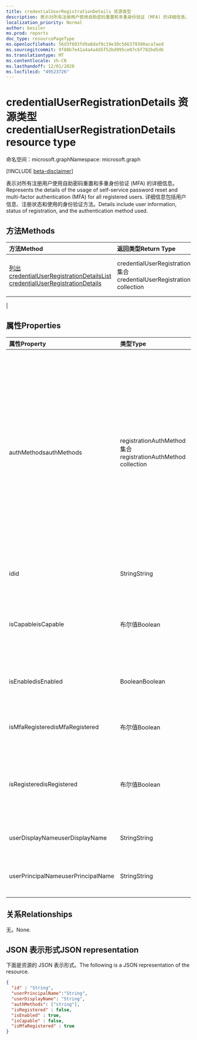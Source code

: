 ```yaml
---
title: credentialUserRegistrationDetails 资源类型
description: 表示对所有注册用户使用自助密码重置和多重身份验证 (MFA) 的详细信息。
localization_priority: Normal
author: besiler
ms.prod: reports
doc_type: resourcePageType
ms.openlocfilehash: 56d3f603fd9a8daf0c19e30c566379390aca7aed
ms.sourcegitcommit: 9f88b7e41a4a4a4d5f52bd995ce07c6f702bd5d6
ms.translationtype: MT
ms.contentlocale: zh-CN
ms.lasthandoff: 12/01/2020
ms.locfileid: "49523726"
---
```

# <a name="credentialuserregistrationdetails-resource-type"></a><span data-ttu-id="362d8-103">credentialUserRegistrationDetails 资源类型</span><span class="sxs-lookup"><span data-stu-id="362d8-103">credentialUserRegistrationDetails resource type</span></span>

<span data-ttu-id="362d8-104">命名空间：microsoft.graph</span><span class="sxs-lookup"><span data-stu-id="362d8-104">Namespace: microsoft.graph</span></span>

[!INCLUDE [beta-disclaimer](../../includes/beta-disclaimer.md)]

<span data-ttu-id="362d8-105">表示对所有注册用户使用自助密码重置和多重身份验证 (MFA) 的详细信息。</span><span class="sxs-lookup"><span data-stu-id="362d8-105">Represents the details of the usage of self-service password reset and multi-factor authentication (MFA) for all registered users.</span></span> <span data-ttu-id="362d8-106">详细信息包括用户信息、注册状态和使用的身份验证方法。</span><span class="sxs-lookup"><span data-stu-id="362d8-106">Details include user information, status of registration, and the authentication method used.</span></span>

## <a name="methods"></a><span data-ttu-id="362d8-107">方法</span><span class="sxs-lookup"><span data-stu-id="362d8-107">Methods</span></span>

| <span data-ttu-id="362d8-108">方法</span><span class="sxs-lookup"><span data-stu-id="362d8-108">Method</span></span>       | <span data-ttu-id="362d8-109">返回类型</span><span class="sxs-lookup"><span data-stu-id="362d8-109">Return Type</span></span> | <span data-ttu-id="362d8-110">说明</span><span class="sxs-lookup"><span data-stu-id="362d8-110">Description</span></span> |
|:-------------|:------------|:------------|
| [<span data-ttu-id="362d8-111">列出 credentialUserRegistrationDetails</span><span class="sxs-lookup"><span data-stu-id="362d8-111">List credentialUserRegistrationDetails</span></span>](../api/reportroot-list-credentialuserregistrationdetails.md) | <span data-ttu-id="362d8-112">credentialUserRegistrationDetails 集合</span><span class="sxs-lookup"><span data-stu-id="362d8-112">credentialUserRegistrationDetails collection</span></span> | <span data-ttu-id="362d8-113">获取给定租户的 [credentialUserRegistrationDetails](../resources/credentialuserregistrationdetails.md) 对象的列表。</span><span class="sxs-lookup"><span data-stu-id="362d8-113">Get a list of [credentialUserRegistrationDetails](../resources/credentialuserregistrationdetails.md) objects for a given tenant.</span></span>
 |

## <a name="properties"></a><span data-ttu-id="362d8-114">属性</span><span class="sxs-lookup"><span data-stu-id="362d8-114">Properties</span></span>

| <span data-ttu-id="362d8-115">属性</span><span class="sxs-lookup"><span data-stu-id="362d8-115">Property</span></span>     | <span data-ttu-id="362d8-116">类型</span><span class="sxs-lookup"><span data-stu-id="362d8-116">Type</span></span>        | <span data-ttu-id="362d8-117">说明</span><span class="sxs-lookup"><span data-stu-id="362d8-117">Description</span></span> |
|:-------------|:------------|:------------|
| <span data-ttu-id="362d8-118">authMethods</span><span class="sxs-lookup"><span data-stu-id="362d8-118">authMethods</span></span> | <span data-ttu-id="362d8-119">registrationAuthMethod 集合</span><span class="sxs-lookup"><span data-stu-id="362d8-119">registrationAuthMethod collection</span></span> | <span data-ttu-id="362d8-120">表示用户已注册的身份验证方法。</span><span class="sxs-lookup"><span data-stu-id="362d8-120">Represents the authentication method that the user has registered.</span></span> <span data-ttu-id="362d8-121">可能的值为： `email` 、 `mobilePhone` 、、 `officePhone` `securityQuestion` (仅用于自助密码重置) 、、 `appNotification` `appCode` 和 `alternateMobilePhone` (仅在注册) 中受支持。</span><span class="sxs-lookup"><span data-stu-id="362d8-121">Possible values are: `email`, `mobilePhone`, `officePhone`, `securityQuestion` (only used for self-service password reset), `appNotification`, `appCode`, and `alternateMobilePhone` (supported only in registration).</span></span> |
| <span data-ttu-id="362d8-122">id</span><span class="sxs-lookup"><span data-stu-id="362d8-122">id</span></span> | <span data-ttu-id="362d8-123">String</span><span class="sxs-lookup"><span data-stu-id="362d8-123">String</span></span> | <span data-ttu-id="362d8-124">活动的唯一标识符。</span><span class="sxs-lookup"><span data-stu-id="362d8-124">The unique identifier for the activity.</span></span> <span data-ttu-id="362d8-125">只读。</span><span class="sxs-lookup"><span data-stu-id="362d8-125">Read-only.</span></span>|
| <span data-ttu-id="362d8-126">isCapable</span><span class="sxs-lookup"><span data-stu-id="362d8-126">isCapable</span></span> | <span data-ttu-id="362d8-127">布尔值</span><span class="sxs-lookup"><span data-stu-id="362d8-127">Boolean</span></span> | <span data-ttu-id="362d8-128">指示用户是否已准备好执行自助密码重置或进行 MFA。</span><span class="sxs-lookup"><span data-stu-id="362d8-128">Indicates whether the user is ready to perform self-service password reset or MFA.</span></span> |
| <span data-ttu-id="362d8-129">isEnabled</span><span class="sxs-lookup"><span data-stu-id="362d8-129">isEnabled</span></span> | <span data-ttu-id="362d8-130">Boolean</span><span class="sxs-lookup"><span data-stu-id="362d8-130">Boolean</span></span> | <span data-ttu-id="362d8-131">Indiciates 是否允许用户执行自助密码重置。</span><span class="sxs-lookup"><span data-stu-id="362d8-131">Indiciates whether the user enabled to perform self-service password reset.</span></span> |
| <span data-ttu-id="362d8-132">isMfaRegistered</span><span class="sxs-lookup"><span data-stu-id="362d8-132">isMfaRegistered</span></span> | <span data-ttu-id="362d8-133">布尔值</span><span class="sxs-lookup"><span data-stu-id="362d8-133">Boolean</span></span> | <span data-ttu-id="362d8-134">Indiciates 是否为用户注册了 MFA。</span><span class="sxs-lookup"><span data-stu-id="362d8-134">Indiciates whether the user is registered for MFA.</span></span> |
| <span data-ttu-id="362d8-135">isRegistered</span><span class="sxs-lookup"><span data-stu-id="362d8-135">isRegistered</span></span> | <span data-ttu-id="362d8-136">布尔值</span><span class="sxs-lookup"><span data-stu-id="362d8-136">Boolean</span></span> | <span data-ttu-id="362d8-137">指示用户是否已将任何身份验证方法注册为自助密码重置。</span><span class="sxs-lookup"><span data-stu-id="362d8-137">Indicates whether the user has registered any authentication methods for self-service password reset.</span></span> |
| <span data-ttu-id="362d8-138">userDisplayName</span><span class="sxs-lookup"><span data-stu-id="362d8-138">userDisplayName</span></span> | <span data-ttu-id="362d8-139">String</span><span class="sxs-lookup"><span data-stu-id="362d8-139">String</span></span> | <span data-ttu-id="362d8-140">提供相应用户的用户名。</span><span class="sxs-lookup"><span data-stu-id="362d8-140">Provides the user name of the corresponding user.</span></span> |
| <span data-ttu-id="362d8-141">userPrincipalName</span><span class="sxs-lookup"><span data-stu-id="362d8-141">userPrincipalName</span></span> | <span data-ttu-id="362d8-142">String</span><span class="sxs-lookup"><span data-stu-id="362d8-142">String</span></span> | <span data-ttu-id="362d8-143">提供相应用户的用户主体名称。</span><span class="sxs-lookup"><span data-stu-id="362d8-143">Provides the user principal name of the corresponding user.</span></span> |

## <a name="relationships"></a><span data-ttu-id="362d8-144">关系</span><span class="sxs-lookup"><span data-stu-id="362d8-144">Relationships</span></span>

<span data-ttu-id="362d8-145">无。</span><span class="sxs-lookup"><span data-stu-id="362d8-145">None.</span></span>

## <a name="json-representation"></a><span data-ttu-id="362d8-146">JSON 表示形式</span><span class="sxs-lookup"><span data-stu-id="362d8-146">JSON representation</span></span>

<span data-ttu-id="362d8-147">下面是资源的 JSON 表示形式。</span><span class="sxs-lookup"><span data-stu-id="362d8-147">The following is a JSON representation of the resource.</span></span>

<!-- {
  "blockType": "resource",
  "optionalProperties": [

  ],
  "@odata.type": "microsoft.graph.credentialUserRegistrationDetails",
  "baseType": "",
  "keyProperty": "id"
}-->

```json
{
  "id" : "String",
  "userPrincipalName":"String",
  "userDisplayName": "String",
  "authMethods": ["string"],
  "isRegistered" : false,
  "isEnabled" : true,
  "isCapable" : false,
  "isMfaRegistered" : true
}
```

<!-- uuid: 16cd6b66-4b1a-43a1-adaf-3a886856ed98
2019-02-04 14:57:30 UTC -->
<!-- {
  "type": "#page.annotation",
  "description": "credentialUserRegistrationDetails resource",
  "keywords": "",
  "section": "documentation",
  "tocPath": ""
}-->


